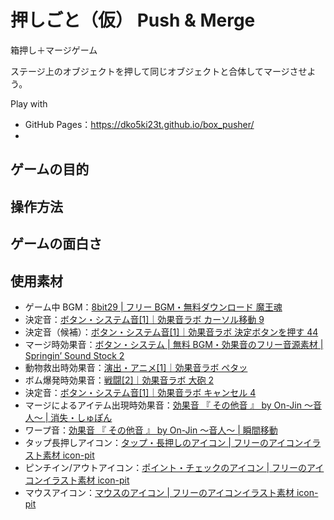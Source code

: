 # 押しごと（仮） Push & Merge

箱押し＋マージゲーム

ステージ上のオブジェクトを押して同じオブジェクトと合体してマージさせよう。

Play with

- GitHub Pages：https://dko5ki23t.github.io/box_pusher/
-

## ゲームの目的

## 操作方法

## ゲームの面白さ

## 使用素材

- ゲーム中 BGM：[8bit29 | フリー BGM・無料ダウンロード 魔王魂](https://maou.audio/bgm_8bit29/)
- 決定音：[ボタン・システム音[1]｜効果音ラボ カーソル移動 9](https://soundeffect-lab.info/sound/button/)
- 決定音（候補）：[ボタン・システム音[1]｜効果音ラボ 決定ボタンを押す 44](https://soundeffect-lab.info/sound/button/)
- マージ時効果音：[ボタン・システム | 無料 BGM・効果音のフリー音源素材 | Springin’ Sound Stock 2](https://www.springin.org/sound-stock/category/system/page/2/)
- 動物救出時効果音：[演出・アニメ[1]｜効果音ラボ ペタッ](https://soundeffect-lab.info/sound/anime/)
- ボム爆発時効果音：[戦闘[2]｜効果音ラボ 大砲 2](https://soundeffect-lab.info/sound/battle/battle2.html)
- 決定音：[ボタン・システム音[1]｜効果音ラボ キャンセル 4](https://soundeffect-lab.info/sound/button/)
- マージによるアイテム出現時効果音：[効果音 『 その他音 』 by On-Jin ～音人～ | 消失・しゅぽん](https://on-jin.com/sound/ta.php)
- ワープ音：[効果音 『 その他音 』 by On-Jin ～音人～ | 瞬間移動](https://on-jin.com/sound/ta.php)
- タップ長押しアイコン：[タップ・長押しのアイコン | フリーのアイコンイラスト素材 icon-pit](https://icon-pit.com/pictogram/9692)
- ピンチイン/アウトアイコン：[ポイント・チェックのアイコン | フリーのアイコンイラスト素材 icon-pit](https://icon-pit.com/pictogram/9311)
- マウスアイコン：[マウスのアイコン | フリーのアイコンイラスト素材 icon-pit](https://icon-pit.com/pictogram/1351)
